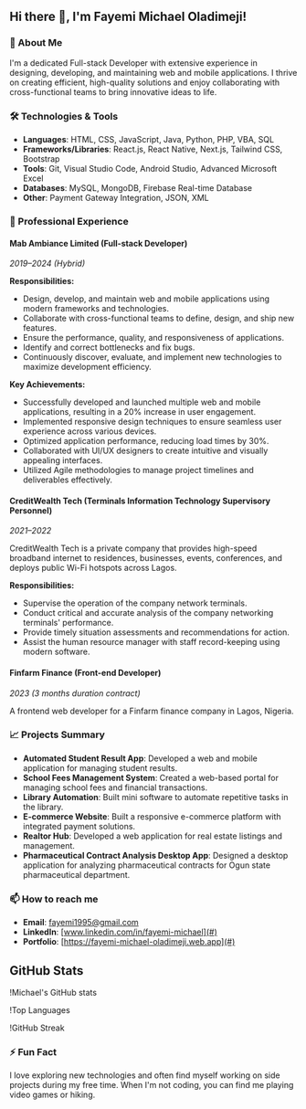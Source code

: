 ## Hi there 👋, I'm Fayemi Michael Oladimeji!

### 🚀 About Me
I'm a dedicated Full-stack Developer with extensive experience in designing, developing, and maintaining web and mobile applications. I thrive on creating efficient, high-quality solutions and enjoy collaborating with cross-functional teams to bring innovative ideas to life.

### 🛠️ Technologies & Tools
- **Languages**: HTML, CSS, JavaScript, Java, Python, PHP, VBA, SQL
- **Frameworks/Libraries**: React.js, React Native, Next.js, Tailwind CSS, Bootstrap
- **Tools**: Git, Visual Studio Code, Android Studio, Advanced Microsoft Excel
- **Databases**: MySQL, MongoDB, Firebase Real-time Database
- **Other**: Payment Gateway Integration, JSON, XML

### 💼 Professional Experience

#### Mab Ambiance Limited (Full-stack Developer)
*2019–2024 (Hybrid)*

**Responsibilities:**
- Design, develop, and maintain web and mobile applications using modern frameworks and technologies.
- Collaborate with cross-functional teams to define, design, and ship new features.
- Ensure the performance, quality, and responsiveness of applications.
- Identify and correct bottlenecks and fix bugs.
- Continuously discover, evaluate, and implement new technologies to maximize development efficiency.

**Key Achievements:**
- Successfully developed and launched multiple web and mobile applications, resulting in a 20% increase in user engagement.
- Implemented responsive design techniques to ensure seamless user experience across various devices.
- Optimized application performance, reducing load times by 30%.
- Collaborated with UI/UX designers to create intuitive and visually appealing interfaces.
- Utilized Agile methodologies to manage project timelines and deliverables effectively.

#### CreditWealth Tech (Terminals Information Technology Supervisory Personnel)
*2021–2022*

CreditWealth Tech is a private company that provides high-speed broadband internet to residences, businesses, events, conferences, and deploys public Wi-Fi hotspots across Lagos.

**Responsibilities:**
- Supervise the operation of the company network terminals.
- Conduct critical and accurate analysis of the company networking terminals' performance.
- Provide timely situation assessments and recommendations for action.
- Assist the human resource manager with staff record-keeping using modern software.

#### Finfarm Finance (Front-end Developer)
*2023 (3 months duration contract)*

A frontend web developer for a Finfarm finance company in Lagos, Nigeria.

### 📈 Projects Summary
- **Automated Student Result App**: Developed a web and mobile application for managing student results.
- **School Fees Management System**: Created a web-based portal for managing school fees and financial transactions.
- **Library Automation**: Built mini software to automate repetitive tasks in the library.
- **E-commerce Website**: Built a responsive e-commerce platform with integrated payment solutions.
- **Realtor Hub**: Developed a web application for real estate listings and management.
- **Pharmaceutical Contract Analysis Desktop App**: Designed a desktop application for analyzing pharmaceutical contracts for Ogun state pharmaceutical department.

### 📫 How to reach me
- **Email**: [fayemi1995@gmail.com](mailto:your.email@example.com)
- **LinkedIn**: [www.linkedin.com/in/fayemi-michael](#)
- **Portfolio**: [https://fayemi-michael-oladimeji.web.app](#)

## GitHub Stats

!Michael's GitHub stats

!Top Languages

!GitHub Streak


### ⚡ Fun Fact
I love exploring new technologies and often find myself working on side projects during my free time. When I'm not coding, you can find me playing video games or hiking.
